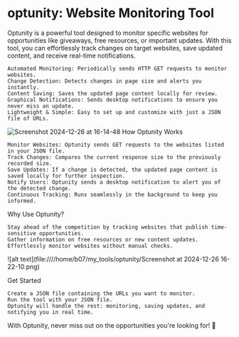 # optunity: Website Monitoring Tool

Optunity is a powerful tool designed to monitor specific websites for opportunities like giveaways, free resources, or important updates. With this tool, you can effortlessly track changes on target websites, save updated content, and receive real-time notifications.

    Automated Monitoring: Periodically sends HTTP GET requests to monitor websites.
    Change Detection: Detects changes in page size and alerts you instantly.
    Content Saving: Saves the updated page content locally for review.
    Graphical Notifications: Sends desktop notifications to ensure you never miss an update.
    Lightweight & Simple: Easy to set up and customize with just a JSON file of URLs.

![Screenshot 2024-12-26 at 16-14-48 ](https://github.com/user-attachments/assets/72eeff9a-1eb9-421f-923a-5199757e7c50)
How Optunity Works


    Monitor Websites: Optunity sends GET requests to the websites listed in your JSON file.
    Track Changes: Compares the current response size to the previously recorded size.
    Save Updates: If a change is detected, the updated page content is saved locally for further inspection.
    Notify Users: Optunity sends a desktop notification to alert you of the detected change.
    Continuous Tracking: Runs seamlessly in the background to keep you informed.

Why Use Optunity?

    Stay ahead of the competition by tracking websites that publish time-sensitive opportunities.
    Gather information on free resources or new content updates.
    Effortlessly monitor websites without manual checks.
![alt text](file:////home/b07/my_tools/optunity/Screenshot at 2024-12-26 16-22-10.png)



Get Started

    Create a JSON file containing the URLs you want to monitor.
    Run the tool with your JSON file.
    Optunity will handle the rest: monitoring, saving updates, and notifying you in real time.

With Optunity, never miss out on the opportunities you're looking for! 🎯



